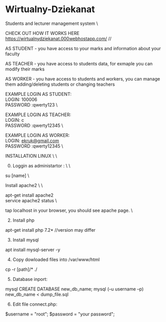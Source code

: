 # Wirtualny-Dziekanat
Students and lecturer management system \\


CHECK OUT HOW IT WORKS HERE https://wirtualnydziekanat.000webhostapp.com/ //

AS STUDENT - you have access to your marks and information about your faculty

AS TEACHER - you have access to students data, for exmaple you can modify their marks

AS WORKER - you have access to students and workers, you can manage them adding/deleting students or changing teachers



EXAMPLE LOGIN AS STUDENT: \
LOGIN: 100006 \
PASSWORD :qwerty123 \

EXAMPLE LOGIN AS TEACHER: \
LOGIN: c \
PASSWORD :qwerty12345 \

EXAMPLE LOGIN AS WORKER: \
LOGIN: ekruk@gmail.com \
PASSWORD :qwerty12345 \



INSTALLATION LINUX \ \

0. Loggin as administartor : \ \

su [name] \\

Install apache2 \ \

apt-get install apache2 \
service apache2 status \

tap localhost in your browser, you should see apache page. \\

2. Install php

apt-get install php 7.2* //version may differ

3. Install mysql

apt install mysql-server -y

4. Copy dowloaded files into /var/www/html

cp -r [path]/* ./

5. Database inport:

mysql
CREATE DATABASE new_db_name;
mysql (–u username –p) new_db_name < dump_file.sql

6. Edit file connect.php:

$username = "root";
$password = "your password";
